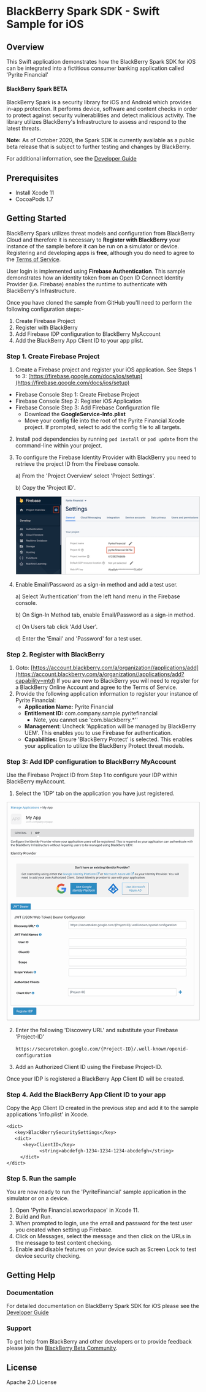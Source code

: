 # BlackBerry Spark SDK - Swift Sample for iOS

## Overview

This Swift application demonstrates how the BlackBerry Spark SDK for iOS can be integrated into a fictitious consumer banking application called 'Pyrite Financial' 

#### BlackBerry Spark BETA

BlackBerry Spark is a security library for iOS and Android which provides in-app protection. It performs device, software and content checks in order to protect against security vulnerabilities and detect malicious activity. The library utilizes BlackBerry's Infrastructure to assess and respond to the latest threats. 

**Note:** As of October 2020, the Spark SDK is currently available as a public beta release that is subject to further testing and changes by BlackBerry. 

For additional information, see the [Developer Guide](https://docs.blackberry.com/en/development-tools/blackberry-spark-sdk/)

## Prerequisites 

- Install Xcode 11
- CocoaPods 1.7

## Getting Started

BlackBerry Spark utilizes threat models and configuration from BlackBerry Cloud and therefore it is necessary to **Register with BlackBerry** your instance of the sample before it can be run on a simulator or device. Registering and developing apps is **free**, although you do need to agree to the [Terms of Service](https://www.blackberry.com/secureappsdk).

User login is implemented using **Firebase Authentication**. This sample demonstrates how an identity token from an Open ID Connect Identity Provider (i.e. Firebase) enables the runtime to authenticate with BlackBerry's Infrastructure.

Once you have cloned the sample from GitHub you'll need to perform the following configuration steps:-

1. Create Firebase Project
2. Register with BlackBerry
3. Add Firebase IDP configuration to BlackBerry MyAccount
4. Add the BlackBerry App Client ID to your app plist.

### Step 1. Create Firebase Project
1. Create a Firebase project and register your iOS application. 
    See Steps 1 to 3: [https://firebase.google.com/docs/ios/setup](https://firebase.google.com/docs/ios/setup)

  - Firebase Console Step 1: Create Firebase Project
  - Firebase Console Step 2: Register iOS Application 
  - Firebase Console Step 3: Add Firebase Configuration file
    - Download the **GoogleService-Info.plist** 
    - Move your config file into the root of the Pyrite Financial Xcode project. If prompted, select to add the config file to all targets.

2. Install pod dependencies by running `pod install` or `pod update` from the command-line within your project.

3. To configure the Firebase Identity Provider with BlackBerry you need to retrieve the project ID from the Firebase console. 

   a) From the 'Project Overview' select 'Project Settings'.

   b) Copy the 'Project ID'.

   <img src="images/Firebase-ProjectSettings.png" alt="Firebase - Project Settings" style="zoom:60%;" />

4. Enable Email/Password as a sign-in method and add a test user.

   a) Select 'Authentication' from the left hand menu in the Firebase console.

   b) On Sign-In Method tab, enable Email/Password as a sign-in method.

   c) On Users tab click 'Add User'.

   d) Enter the 'Email' and 'Password' for a test user. 

### Step 2. Register with BlackBerry

1. Goto: [https://account.blackberry.com/a/organization//applications/add](https://account.blackberry.com/a/organization//applications/add?capability=mtd)
   If you are new to BlackBerry you will need to register for a BlackBerry Online Account and agree to the Terms of Service.
2. Provide the following application information to register your instance of Pyrite Financial:
   - **Application Name:** Pyrite Financial
   - **Entitlement ID:** com.company.sample.pyritefinancial 
     - Note, you cannot use 'com.blackberry.*''
   - **Management**: Uncheck 'Application will be managed by BlackBerry UEM'. This enables you to use Firebase for authentication. 
   - **Capabilities:** Ensure 'BlackBerry Protect' is selected. This enables your application to utilize the BlackBerry Protect threat models.

### Step 3: Add IDP configuration to BlackBerry MyAccount

Use the Firebase Project ID from Step 1 to configure your IDP within BlackBerry myAccount.

1. Select the 'IDP' tab on the application you have just registered.

<img src="images/BlackBerryMyAccount-IDPConfiguration.png" alt="BlackBerry IDP Configuration" style="zoom:60%;" />

2. Enter the following 'Discovery URL' and substitute your Firebase 'Project-ID'

   `https://securetoken.google.com/{Project-ID}/.well-known/openid-configuration`

3. Add an Authorized Client ID using the Firebase Project-ID.

Once your IDP is registered a BlackBerry App Client ID will be created. 

### Step 4. Add the BlackBerry App Client ID to your app

Copy the App Client ID created in the previous step and add it to the sample applications 'info.plist' in Xcode.

```
<dict>
   <key>BlackBerrySecuritySettings</key>
   <dict>
      <key>ClientID</key>
            <string>abcdefgh-1234-1234-1234-abcdefgh</string>
     </dict>
</dict>
```

### Step 5. Run the sample

You are now ready to run the 'PyriteFinancial' sample application in the simulator or on a device. 

1. Open 'Pyrite Financial.xcworkspace' in Xcode 11.
2. Build and Run.
3. When prompted to login, use the email and password for the test user you created when setting up Firebase.
4. Click on Messages, select the message and then click on the URLs in the message to test content checking.
5. Enable and disable features on your device such as Screen Lock to test device security checking. 

## Getting Help

### Documentation

For detailed documentation on BlackBerry Spark SDK for iOS please see the [Developer Guide](https://docs.blackberry.com/en/development-tools/blackberry-spark-sdk/)

### Support

To get help from BlackBerry and other developers or to provide feedback please join the [BlackBerry Beta Community](https://ebeta.blackberry.com/key/join). 

## License

Apache 2.0 License

